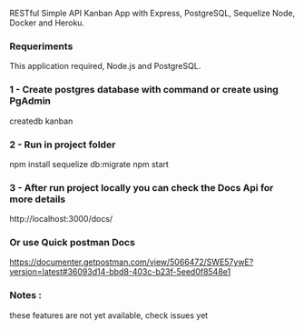 RESTful Simple API Kanban App with Express, PostgreSQL, Sequelize Node, Docker and Heroku.

### Requeriments
This application required, Node.js and PostgreSQL.

### 1 - Create postgres database with command or create using PgAdmin 
createdb kanban

### 2 - Run in project folder 
npm install
sequelize db:migrate
npm start 

### 3 - After run project locally you can check the Docs Api for more details  
http://localhost:3000/docs/

### Or use Quick postman Docs
https://documenter.getpostman.com/view/5066472/SWE57ywE?version=latest#36093d14-bbd8-403c-b23f-5eed0f8548e1

### Notes : 
these features are not yet available, check issues yet
